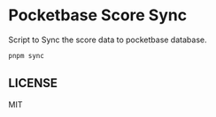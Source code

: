 # Pocketbase Score Sync

Script to Sync the score data to pocketbase database.  

```sh
pnpm sync
```

## LICENSE

MIT
